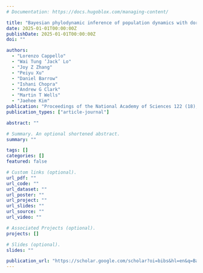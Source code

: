```yaml
---
# Documentation: https://docs.hugoblox.com/managing-content/

title: "Bayesian phylodynamic inference of population dynamics with dormancy"
date: 2025-01-01T00:00:00Z
publishDate: 2025-01-01T00:00:00Z
doi: ""

authors:
  - "Lorenzo Cappello"
  - "Wai Tung ‘Jack’ Lo"
  - "Joy Z Zhang"
  - "Peiyu Xu"
  - "Daniel Barrow"
  - "Ishani Chopra"
  - "Andrew G Clark"
  - "Martin T Wells"
  - "Jaehee Kim"
publication: "Proceedings of the National Academy of Sciences 122 (18), e2501394122, 2025"
publication_types: ["article-journal"]

abstract: ""

# Summary. An optional shortened abstract.
summary: ""

tags: []
categories: []
featured: false

# Custom links (optional).
url_pdf: ""
url_code: ""
url_dataset: ""
url_poster: ""
url_project: ""
url_slides: ""
url_source: ""
url_video: ""

# Associated Projects (optional).
projects: []

# Slides (optional).
slides: ""

publication_url: "https://scholar.google.com/scholar?oi=bibs&hl=en&q=Bayesian+phylodynamic+inference+of+population+dynamics+with+dormancy"
---
```

